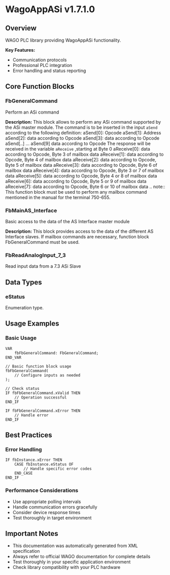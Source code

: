 # WagoAppASi v1.7.1.0

## Overview
WAGO PLC library providing WagoAppASi functionality.

**Key Features:**
- Communication protocols
- Professional PLC integration
- Error handling and status reporting

## Core Function Blocks

### FbGeneralCommand
Perform an ASi command

**Description:**
This block allows to perform any ASi command supported by the ASi master module. The command is to be inserted in the input ``aSend`` according to the following definition: aSend[0]: Opcode aSend[1]: Address aSend[2]: data according to Opcode aSend[3]: data according to Opcode aSend[..] ... aSend[9] data according to Opcode The response will be received in the variable ``aReceive`` ,starting at Byte 0 aReceive[0]: data according to Opcode, Byte 3 of mailbox data aReceive[1]: data according to Opcode, Byte 4 of mailbox data aReceive[2]: data according to Opcode, Byte 5 of mailbox data aReceive[3]: data according to Opcode, Byte 6 of mailbox data aReceive[4]: data according to Opcode, Byte 3 or 7 of mailbox data aReceive[5]: data according to Opcode, Byte 4 or 8 of mailbox data aReceive[6]: data according to Opcode, Byte 5 or 9 of mailbox data aReceive[7]: data according to Opcode, Byte 6 or 10 of mailbox data .. note:: This function block must be used to perform any mailbox command mentioned in the manual for the terminal 750-655.

### FbMainAS_Interface
Basic access to the data of the AS Interface master module

**Description:**
This block provides access to the data of the different AS Interface slaves. If mailbox commands are necessary, function block FbGeneralCommand must be used.

### FbReadAnalogInput_7_3
Read input data from a 7.3 ASi Slave

## Data Types

### eStatus
Enumeration type.

## Usage Examples

### Basic Usage
```iec
VAR
    fbFbGeneralCommand: FbGeneralCommand;
END_VAR

// Basic function block usage
fbFbGeneralCommand(
    // Configure inputs as needed
);

// Check status
IF fbFbGeneralCommand.xValid THEN
    // Operation successful
END_IF

IF fbFbGeneralCommand.xError THEN
    // Handle error
END_IF
```

## Best Practices

### Error Handling
```iec
IF fbInstance.xError THEN
    CASE fbInstance.eStatus OF
        // Handle specific error codes
    END_CASE
END_IF
```

### Performance Considerations
- Use appropriate polling intervals
- Handle communication errors gracefully
- Consider device response times
- Test thoroughly in target environment

## Important Notes

- This documentation was automatically generated from XML specification
- Always refer to official WAGO documentation for complete details
- Test thoroughly in your specific application environment
- Check library compatibility with your PLC hardware

